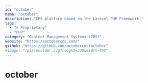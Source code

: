 ```yaml
---
id: "october"
name: "october"
description: "CMS platform based on the Laravel PHP Framework."
tags:
  - "⊘ Proprietary"
  - "PHP"
category: "Content Management Systems (CMS)"
website: "https://octobercms.com/"
github: "https://github.com/octobercms/october"
#image: "/placeholder.svg?height=300&width=400"
---
```


# october
